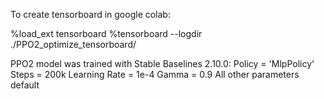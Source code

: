 To create tensorboard in google colab:

%load_ext tensorboard %tensorboard --logdir ./PPO2_optimize_tensorboard/

PPO2 model was trained with Stable Baselines 2.10.0: 
Policy = 'MlpPolicy'
Steps = 200k
Learning Rate = 1e-4
Gamma = 0.9
All other parameters default
